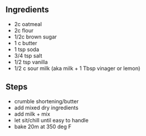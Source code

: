 ## Ingredients

* 2c oatmeal
* 2c flour
* 1/2c brown sugar
* 1 c butter
* 1 tsp soda
* 3/4 tsp salt
* 1/2 tsp vanilla
* 1/2 c sour milk (aka milk + 1 Tbsp vinager or lemon)

## Steps

* crumble shortening/butter
* add mixed dry ingredients
* add milk + mix
* let sit/chill until easy to handle
* bake 20m at 350 deg F
